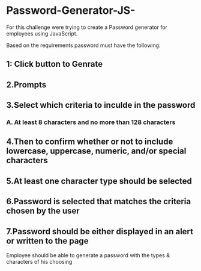 # Password-Generator-JS-
For this challenge were trying to create a Password generator for employees using JavaScript.

Based on the requirements password must have the following: 

## 1: Click button to Genrate
## 2.Prompts 
## 3.Select which criteria to inculde in the password
### A. At least 8 characters and no more than 128 characters
## 4.Then to confirm whether or not to include lowercase, uppercase, numeric, and/or special characters
## 5.At least one character type should be selected
## 6.Password is selected that matches the criteria chosen by the user
## 7.Password should be either displayed in an alert or written to the page


Employee should be able to generate a password with the types & characters of his choosing 